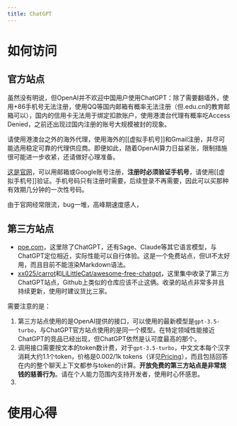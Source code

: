 ```yaml
---
title: ChatGPT
---
```


# 如何访问
## 官方站点
虽然没有明说，但OpenAI并不欢迎中国用户使用ChatGPT：除了需要翻墙外，使用+86手机号无法注册，使用QQ等国内邮箱有概率无法注册（但.edu.cn的教育邮箱可以），国内的信用卡无法用于绑定扣款账户，使用港澳台代理有概率吃Access Denied，之前还出现过国内注册的账号大规模被封的现象。

请使用港澳台之外的海外代理，使用海外的[[虚拟手机号]]和Gmail注册，并尽可能选用稳定可靠的代理供应商。即便如此，随着OpenAI算力日益紧张，限制措施很可能进一步收紧，还请做好心理准备。

[这是官网](https://chat.openai.com/chat)，可以用邮箱或Google账号注册，**注册时必须验证手机号**，请使用[[虚拟手机号]]验证。手机号码只有注册时需要，后续登录不再需要，因此可以买那种有效期几分钟的一次性号码。

由于官网经常限流，bug一堆，高峰期速度感人，

## 第三方站点
- [poe.com](poe.com)，这里除了ChatGPT，还有Sage、Claude等其它语言模型，与ChatGPT定位相近，实际性能可以自行体验。这是一个免费站点，但UI不太好用，而且目前不能渲染Markdown语法。
- [xx025/carrot](https://github.com/xx025/carrot)和[LiLittleCat/awesome-free-chatgpt](https://github.com/LiLittleCat/awesome-free-chatgpt)，这里集中收录了第三方ChatGPT站点，Github上类似的仓库应该不止这俩。收录的站点非常多并且持续更新，使用时建议货比三家。

需要注意的是：
1. 第三方站点使用的是OpenAI提供的接口，可以使用的最新模型是`gpt-3.5-turbo`，与ChatGPT官方站点使用的是同一个模型。在特定领域性能接近ChatGPT的竞品已经出现，但ChatGPT依然是认可度最高的那个。
2. 调用接口需要按文本的token数计费，对于`gpt-3.5-turbo`，中文文本每个汉字消耗大约1.1个token，价格是0.002/1k tokens（详见[Pricing](https://openai.com/pricing)），而且包括回答在内的整个聊天上下文都参与token的计算。**开放免费的第三方站点是非常烧钱的慈善行为**。请在个人能力范围内支持开发者，使用时心怀感恩。
3. 

# 使用心得
## 